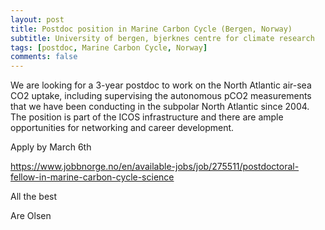 ```yaml
---
layout: post
title: Postdoc position in Marine Carbon Cycle (Bergen, Norway)
subtitle: University of bergen, bjerknes centre for climate research
tags: [postdoc, Marine Carbon Cycle, Norway]
comments: false
---
```

We are looking for a 3-year postdoc to work on the North Atlantic air-sea CO2 uptake, including supervising the autonomous pCO2 measurements that we have been conducting in the subpolar North Atlantic since 2004. The position is part of the ICOS infrastructure and there are ample opportunities for networking and career development.

 

Apply by March 6th

 

https://www.jobbnorge.no/en/available-jobs/job/275511/postdoctoral-fellow-in-marine-carbon-cycle-science

 

All the best

Are Olsen

